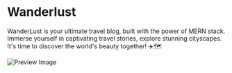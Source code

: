 # Wanderlust

WanderLust is your ultimate travel blog, built with the power of MERN stack. Immerse yourself in captivating travel stories, explore stunning cityscapes. It's time to discover the world's beauty together! ✈️🗺️

![Preview Image](https://github.com/krishnaacharyaa/wanderlust/assets/116620586/3db87d00-5f1a-460c-ac85-bffb1e80bd4d)

